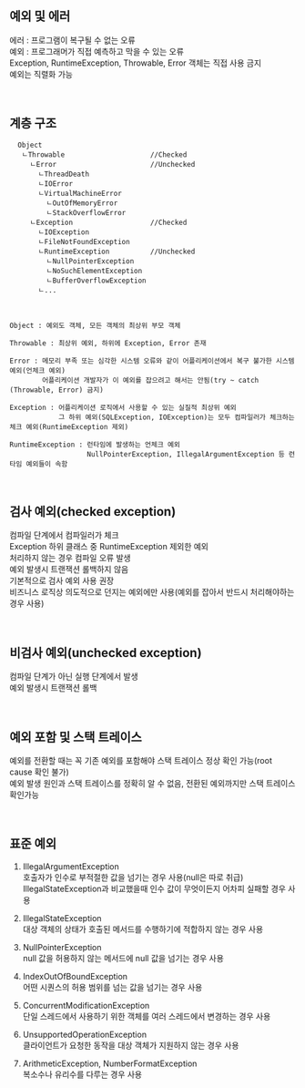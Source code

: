 ## 예외 및 에러
에러 : 프로그램이 복구될 수 없는 오류  
예외 : 프로그래머가 직접 예측하고 막을 수 있는 오류  
Exception, RuntimeException, Throwable, Error 객체는 직접 사용 금지  
예외는 직렬화 가능  

<br>

## 계층 구조

````
  Object
   ㄴThrowable                     //Checked
     ㄴError                       //Unchecked
       ㄴThreadDeath
       ㄴIOError
       ㄴVirtualMachineError
         ㄴOutOfMemoryError
         ㄴStackOverflowError
     ㄴException                   //Checked
       ㄴIOException
       ㄴFileNotFoundException
       ㄴRuntimeException          //Unchecked
         ㄴNullPointerException
         ㄴNoSuchElementException
         ㄴBufferOverflowException
       ㄴ...
````

<br>

````
Object : 예외도 객체, 모든 객체의 최상위 부모 객체

Throwable : 최상위 예외, 하위에 Exception, Error 존재

Error : 메모리 부족 또는 심각한 시스템 오류와 같이 어플리케이션에서 복구 불가한 시스템 예외(언체크 예외)
        어플리케이션 개발자가 이 예외를 잡으려고 해서는 안됨(try ~ catch (Throwable, Error) 금지)

Exception : 어플리케이션 로직에서 사용할 수 있는 실질적 최상위 예외
            그 하위 예외(SQLException, IOException)는 모두 컴파일러가 체크하는 체크 예외(RuntimeException 제외)

RuntimeException : 런타임에 발생하는 언체크 예외
                   NullPointerException, IllegalArgumentException 등 런타임 예외들이 속함
````
<br>

## 검사 예외(checked exception)
컴파일 단계에서 컴파일러가 체크  
Exception 하위 클래스 중 RuntimeException 제외한 예외  
처리하지 않는 경우 컴파일 오류 발생  
예외 발생시 트랜잭션 롤백하지 않음  
기본적으로 검사 예외 사용 권장  
비즈니스 로직상 의도적으로 던지는 예외에만 사용(예외를 잡아서 반드시 처리해야하는 경우 사용)  
  
<br>

## 비검사 예외(unchecked exception)
컴파일 단계가 아닌 실행 단계에서 발생  
예외 발생시 트랜잭션 롤백  

<br>

## 예외 포함 및 스택 트레이스
예외를 전환할 때는 꼭 기존 예외를 포함해야 스택 트레이스 정상 확인 가능(root cause 확인 불가)  
예외 발생 원인과 스택 트레이스를 정확히 알 수 없음, 전환된 예외까지만 스택 트레이스 확인가능  

<br>

## 표준 예외
1. IllegalArgumentException  
    호출자가 인수로 부적절한 값을 넘기는 경우 사용(null은 따로 취급)
    IllegalStateException과 비교했을때 인수 값이 무엇이든지 어차피 실패할 경우 사용
  
2. IllegalStateException  
    대상 객체의 상태가 호출된 메서드를 수행하기에 적합하지 않는 경우 사용
    
3. NullPointerException  
    null 값을 허용하지 않는 메서드에 null 값을 넘기는 경우 사용

4. IndexOutOfBoundException  
    어떤 시퀀스의 허용 범위를 넘는 값을 넘기는 경우 사용
    
5. ConcurrentModificationException  
    단일 스레드에서 사용하기 위한 객체를 여러 스레드에서 변경하는 경우 사용

6. UnsupportedOperationException  
    클라이언트가 요청한 동작을 대상 객체가 지원하지 않는 경우 사용

7. ArithmeticException, NumberFormatException  
    복소수나 유리수를 다루는 경우 사용

<br>



